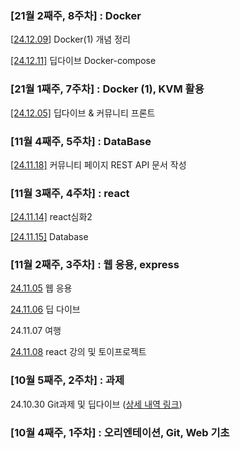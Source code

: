 ### [21월 2째주, 8주차] : Docker

[[24.12.09](https://github.com/100-hours-a-week/Leeroy-til/blob/main/DSC(24)/2024-12-09.md)] Docker(1) 개념 정리

[[24.12.11]](https://github.com/100-hours-a-week/Leeroy-til/blob/main/DSC(24)/2024-12-11.md) 딥다이브 Docker-compose

### [21월 1째주, 7주차] : Docker (1), KVM 활용

[[24.12.05]](https://github.com/100-hours-a-week/Leeroy-til/blob/main/DSC(24)/2024-12-04.md) 딥다이브 & 커뮤니티 프론트

### [11월 4째주, 5주차] : DataBase

[[24.11.18]](https://github.com/100-hours-a-week/Leeroy-til/blob/main/Oct(24)/2024-11-18.md) 커뮤니티 페이지 REST API 문서 작성

### [11월 3째주, 4주차] : react

[[24.11.14]](https://github.com/100-hours-a-week/Leeroy-til/blob/main/Oct(24)/2024-11-14.md) react심화2

[[24.11.15]](https://github.com/100-hours-a-week/Leeroy-til/blob/main/Oct(24)/2024-11-15.md) Database

### [11월 2째주, 3주차] : 웹 응용, express

[24.11.05](https://github.com/100-hours-a-week/Leeroy-til/blob/main/Oct(24)/2024-11-05.md) 웹 응용

[24.11.06](https://github.com/100-hours-a-week/Leeroy-til/blob/main/Oct/2024-11-06.md) 딥 다이브

24.11.07 여행

[24.11.08](https://github.com/100-hours-a-week/Leeroy-til/blob/main/Oct(24)/2024-11-08.md) react 강의 및 토이프로젝트

### [10월 5째주, 2주차] : 과제

24.10.30 Git과제 및 딥다이브 ([상세 내역 링크](https://github.com/100-hours-a-week/Leeroy-til/blob/main/Nov/2024-10-30.md))

### [10월 4째주, 1주차] : 오리엔테이션, Git, Web 기초










